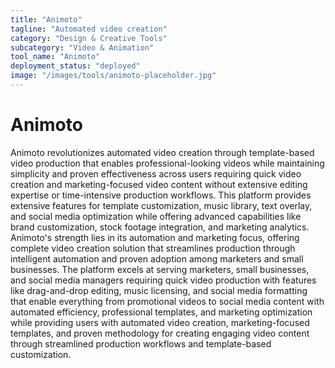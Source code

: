 ```yaml
---
title: "Animoto"
tagline: "Automated video creation"
category: "Design & Creative Tools"
subcategory: "Video & Animation"
tool_name: "Animoto"
deployment_status: "deployed"
image: "/images/tools/animoto-placeholder.jpg"
---
```


# Animoto

Animoto revolutionizes automated video creation through template-based video production that enables professional-looking videos while maintaining simplicity and proven effectiveness across users requiring quick video creation and marketing-focused video content without extensive editing expertise or time-intensive production workflows. This platform provides extensive features for template customization, music library, text overlay, and social media optimization while offering advanced capabilities like brand customization, stock footage integration, and marketing analytics. Animoto's strength lies in its automation and marketing focus, offering complete video creation solution that streamlines production through intelligent automation and proven adoption among marketers and small businesses. The platform excels at serving marketers, small businesses, and social media managers requiring quick video production with features like drag-and-drop editing, music licensing, and social media formatting that enable everything from promotional videos to social media content with automated efficiency, professional templates, and marketing optimization while providing users with automated video creation, marketing-focused templates, and proven methodology for creating engaging video content through streamlined production workflows and template-based customization.
